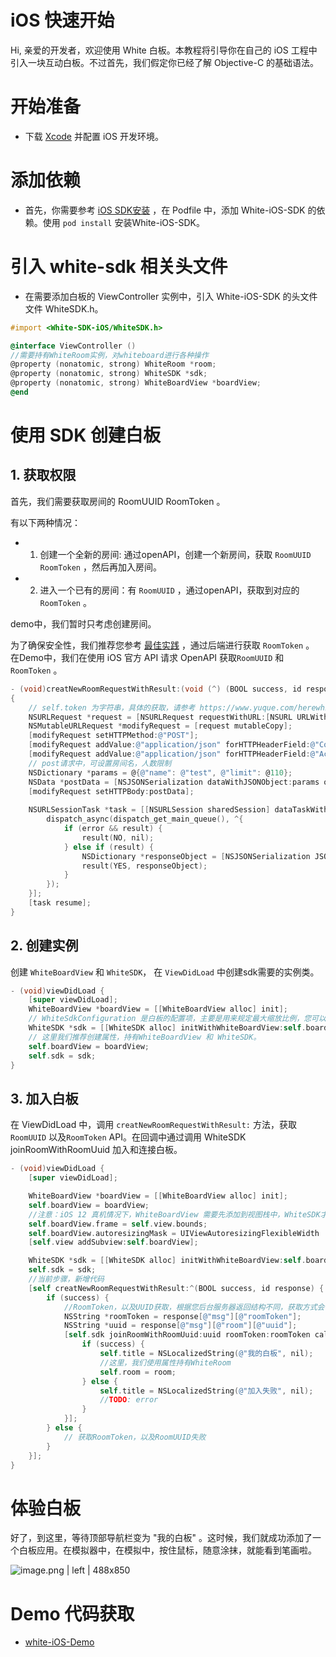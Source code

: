 # iOS 快速开始

Hi, 亲爱的开发者，欢迎使用 White 白板。本教程将引导你在自己的 iOS 工程中引入一块互动白板。不过首先，我们假定你已经了解 Objective-C 的基础语法。


# 开始准备

* 下载 [Xcode](https://itunes.apple.com/cn/app/xcode/id497799835?ls=1&mt=12) 并配置 iOS 开发环境。

# 添加依赖

* 首先，你需要参考 [iOS SDK安装](iOS_SDK_install.md) ，在 Podfile 中，添加 White-iOS-SDK 的依赖。使用 `pod install` 安装White-iOS-SDK。



# 引入 white-sdk 相关头文件

* 在需要添加白板的 ViewController 实例中，引入 White-iOS-SDK 的头文件文件 WhiteSDK.h。

```objectivec
#import <White-SDK-iOS/WhiteSDK.h>

@interface ViewController ()
//需要持有WhiteRoom实例，对whiteboard进行各种操作
@property (nonatomic, strong) WhiteRoom *room;
@property (nonatomic, strong) WhiteSDK *sdk;
@property (nonatomic, strong) WhiteBoardView *boardView;
@end
```

# 使用 SDK 创建白板

## 1. 获取权限

首先，我们需要获取房间的 RoomUUID  RoomToken 。

有以下两种情况：

- 1. 创建一个全新的房间: 通过openAPI，创建一个新房间，获取 `RoomUUID` `RoomToken` ，然后再加入房间。
- 2. 进入一个已有的房间：有 `RoomUUID` ，通过openAPI，获取到对应的 `RoomToken` 。

demo中，我们暂时只考虑创建房间。

为了确保安全性，我们推荐您参考 [最佳实践](concept.md) ，通过后端进行获取 `RoomToken` 。
在Demo中，我们在使用 iOS 官方 API 请求 OpenAPI 获取`RoomUUID` 和 `RoomToken` 。

```objectivec
- (void)creatNewRoomRequestWithResult:(void (^) (BOOL success, id response))result;
{
    // self.token 为字符串，具体的获取，请参考 https://www.yuque.com/herewhite/sdk/quickstart#f3nvan
    NSURLRequest *request = [NSURLRequest requestWithURL:[NSURL URLWithString:[NSString stringWithFormat:@"https://cloudcapiv3.herewhite.com/room?token=%@", self.sdkToken]]];
    NSMutableURLRequest *modifyRequest = [request mutableCopy];
    [modifyRequest setHTTPMethod:@"POST"];
    [modifyRequest addValue:@"application/json" forHTTPHeaderField:@"Content-Type"];
    [modifyRequest addValue:@"application/json" forHTTPHeaderField:@"Accept"];
    // post请求中，可设置房间名，人数限制
    NSDictionary *params = @{@"name": @"test", @"limit": @110};
    NSData *postData = [NSJSONSerialization dataWithJSONObject:params options:0 error:nil];
    [modifyRequest setHTTPBody:postData];
    
    NSURLSessionTask *task = [[NSURLSession sharedSession] dataTaskWithRequest:modifyRequest completionHandler:^(NSData * _Nullable data, NSURLResponse * _Nullable response, NSError * _Nullable error) {
        dispatch_async(dispatch_get_main_queue(), ^{
            if (error && result) {
                result(NO, nil);
            } else if (result) {
                NSDictionary *responseObject = [NSJSONSerialization JSONObjectWithData:data options:0 error:nil];
                result(YES, responseObject);
            }
        });
    }];
    [task resume];
}
```

## 2. 创建实例

创建 `WhiteBoardView` 和 `WhiteSDK`， 在 `ViewDidLoad` 中创建sdk需要的实例类。

```objectivec
- (void)viewDidLoad {
    [super viewDidLoad];
    WhiteBoardView *boardView = [[WhiteBoardView alloc] init];
    // WhiteSdkConfiguration 是白板的配置项，主要是用来规定最大缩放比例，您可以直接使用defaultConfig（最大1000%，最小10%）
    WhiteSDK *sdk = [[WhiteSDK alloc] initWithWhiteBoardView:self.boardView config:[WhiteSdkConfiguration defaultConfig]];
    // 这里我们推荐创建属性，持有WhiteBoardView 和 WhiteSDK。
    self.boardView = boardView;
    self.sdk = sdk;
}
```

## 3. 加入白板

在 ViewDidLoad 中，调用 `creatNewRoomRequestWithResult:` 方法，获取 `RoomUUID` 以及`RoomToken` API。在回调中通过调用 WhiteSDK joinRoomWithRoomUuid 加入和连接白板。

```objectivec
- (void)viewDidLoad {
    [super viewDidLoad];

    WhiteBoardView *boardView = [[WhiteBoardView alloc] init];
    self.boardView = boardView;
    //注意：iOS 12 真机情况下，WhiteBoardView 需要先添加到视图栈中，WhiteSDK才能正常运行。
    self.boardView.frame = self.view.bounds;
    self.boardView.autoresizingMask = UIViewAutoresizingFlexibleWidth |  UIViewAutoresizingFlexibleHeight;
    [self.view addSubview:self.boardView];

    WhiteSDK *sdk = [[WhiteSDK alloc] initWithWhiteBoardView:self.boardView config:[WhiteSdkConfiguration defaultConfig]];
    self.sdk = sdk;
    //当前步骤，新增代码
    [self creatNewRoomRequestWithResult:^(BOOL success, id response) {
        if (success) {
            //RoomToken，以及UUID获取，根据您后台服务器返回结构不同，获取方式会有所不同
            NSString *roomToken = response[@"msg"][@"roomToken"];
            NSString *uuid = response[@"msg"][@"room"][@"uuid"];
            [self.sdk joinRoomWithRoomUuid:uuid roomToken:roomToken callbacks:(id<WhiteRoomCallbackDelegate>)self completionHandler:^(BOOL success, WhiteRoom *room, NSError *error) {
                if (success) {
                    self.title = NSLocalizedString(@"我的白板", nil);
                    //这里，我们使用属性持有WhiteRoom
                    self.room = room;
                } else {
                    self.title = NSLocalizedString(@"加入失败", nil);
                    //TODO: error
                }
            }];
        } else {
            // 获取RoomToken，以及RoomUUID失败
        }
    }];
}

```

# 体验白板
 
好了，到这里，等待顶部导航栏变为 "我的白板" 。这时候，我们就成功添加了一个白板应用。在模拟器中，在模拟中，按住鼠标，随意涂抹，就能看到笔画啦。

![image.png | left | 488x850](https://cdn.nlark.com/yuque/0/2018/png/102623/1534672728702-8c1d95f6-12cd-48ce-aec2-729b0a0de0e1.png "")

# Demo 代码获取

- [white-iOS-Demo](https://github.com/duty-os/white-demo-ios) 

